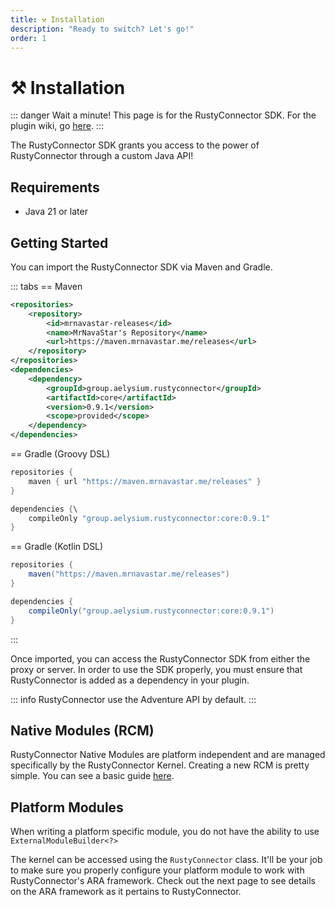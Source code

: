 ```yaml
---
title: ⚒️ Installation
description: "Ready to switch? Let's go!"
order: 1
---
```

# ⚒️ Installation
::: danger Wait a minute!
This page is for the RustyConnector SDK.
For the plugin wiki, go [here](/rusty-connector/).
:::

The RustyConnector SDK grants you access to the power of RustyConnector through a custom Java API!

## Requirements
- Java 21 or later

## Getting Started
You can import the RustyConnector SDK via Maven and Gradle.

::: tabs
== Maven
```xml
<repositories>
    <repository>
        <id>mrnavastar-releases</id>
        <name>MrNavaStar's Repository</name>
        <url>https://maven.mrnavastar.me/releases</url>
    </repository>
</repositories>
<dependencies>
    <dependency>
        <groupId>group.aelysium.rustyconnector</groupId>
        <artifactId>core</artifactId>
        <version>0.9.1</version>
        <scope>provided</scope>
    </dependency>
</dependencies>
```
== Gradle (Groovy DSL)
```java
repositories {
    maven { url "https://maven.mrnavastar.me/releases" }
}

dependencies {\
    compileOnly "group.aelysium.rustyconnector:core:0.9.1"
}
```
== Gradle (Kotlin DSL)
```java
repositories {
    maven("https://maven.mrnavastar.me/releases")
}

dependencies {
    compileOnly("group.aelysium.rustyconnector:core:0.9.1")
}
```
:::

Once imported, you can access the RustyConnector SDK from either the proxy or server.
In order to use the SDK properly, you must ensure that RustyConnector is added as a dependency in your plugin.

::: info
RustyConnector use the Adventure API by default.
:::

## Native Modules (RCM)
RustyConnector Native Modules are platform independent and are managed specifically by the RustyConnector Kernel.
Creating a new RCM is pretty simple. You can see a basic guide [here](../common-usages/modules.md).

## Platform Modules
When writing a platform specific module, you do not have the ability to use `ExternalModuleBuilder<?>`

The kernel can be accessed using the `RustyConnector` class.
It'll be your job to make sure you properly configure your platform module to work with RustyConnector's ARA framework.
Check out the next page to see details on the ARA framework as it pertains to RustyConnector.

